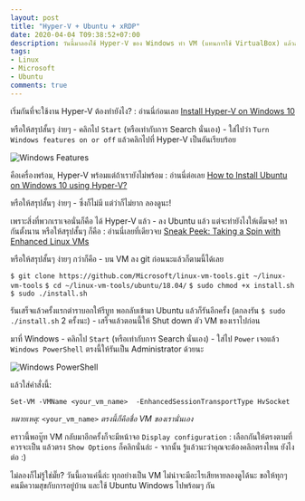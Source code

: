 ```yaml
---
layout: post
title: "Hyper-V + Ubuntu + xRDP"
date: 2020-04-04 T09:38:52+07:00
description: วันนี้มาลองใช้ Hyper-V ของ Windows ทำ VM (แทนการใช้ VirtualBox) แล้วลง Ubuntu - ทุกอย่างเรียบร้อยแต่ทำไมหน้าจอมาไม่เต็ม?
tags:
- Linux
- Microsoft
- Ubuntu
comments: true
---
```

เริ่มกันที่จะใช้งาน Hyper-V ต้องทำยังไง? : อ่านนี่ก่อนเลย [Install Hyper-V on Windows 10](https://docs.microsoft.com/en-us/virtualization/hyper-v-on-windows/quick-start/enable-hyper-v)

หรือให้สรุปสั้นๆ ง่ายๆ - คลิกไป `Start` (หรือเท่ากับการ Search นั่นเอง) - ใส่ไปว่า `Turn Windows features on or off` แล้วคลิกไปที่ Hyper-V เป็นอันเรียบร้อย

![Windows Features](https://res.cloudinary.com/sdees-reallife/image/upload/v1585882683/Windows-Features.png)

คือเครื่องพร้อม, Hyper-V พร้อมแต่ถ้าเรายังไม่พร้อม : อ่านนี่ต่อเลย [How to Install Ubuntu on Windows 10 using Hyper-V?](https://geekflare.com/ubuntu-on-windows/)

หรือให้สรุปสั้นๆ ง่ายๆ - ซึ่งก็ไม่มี แต่ว่าก็ไม่ยาก ลองดูนะ!

เพราะสิ่งที่พวกเราเจอนั่นก็คือ ได้ Hyper-V แล้ว - ลง Ubuntu แล้ว แต่จะทำยังไงให้เต็มจอ! หากันตั้งนาน หรือให้สรุปสั้นๆ ก็คือ : อ่านนี่เลยที่เดียวจบ [Sneak Peek: Taking a Spin with Enhanced Linux VMs](https://techcommunity.microsoft.com/t5/virtualization/sneak-peek-taking-a-spin-with-enhanced-linux-vms/ba-p/382415#)

หรือให้สรุปสั้นๆ ง่ายๆ กว่าก็คือ - บน VM ลง git ก่อนนะแล้วก็ตามนี้ได้เลย

`$ git clone https://github.com/Microsoft/linux-vm-tools.git ~/linux-vm-tools`
`$ cd ~/linux-vm-tools/ubuntu/18.04/`
`$ sudo chmod +x install.sh`
`$ sudo ./install.sh`

รันเสร็จแล้วครั้งแรกตำราบอกให้รีบูท พอกลับเข้ามา Ubuntu แล้วก็รันอีกครั้ง (ตกลงรัน `$ sudo ./install.sh` 2 ครั้งนะ) - เสร็จแล้วตอนนี้ให้ Shut down ตัว VM ของเราไปก่อน

มาที่ Windows - คลิกไป `Start` (หรือเท่ากับการ Search นั่นเอง) - ใส่ไป `Power` เจอแล้ว `Windows PowerShell` ตรงนี้ให้รันเป็น Administrator ด้วยนะ

![Windows PowerShell](https://res.cloudinary.com/sdees-reallife/image/upload/v1585884305/Windows-PowerShell.png)

แล้วใส่คำสั่งนี้:

`Set-VM -VMName <your_vm_name>  -EnhancedSessionTransportType HvSocket`

*หมายเหตุ:* `<your_vm_name>` *ตรงนี้ก็คือชื่อ VM ของเรานั่นเอง*

คราวนี้พอบู๊ท VM กลับมาอีกครั้งก็จะมีหน้าจอ `Display configuration` : เลือกกันให้ตรงตามที่ควรจะเป็น แล้วตรง `Show Options` ก็คลิกนั่นล่ะ - จากนั้น รู้แล้วนะว่าคุณจะต้องคลิกตรงไหน ยังไงต่อ :)

ไม่ลองก็ไม่รู้ใช่มั๊ย? วันนี้เอาแค่นี้ล่ะ ทุกอย่างเป็น VM ไม่น่าจะมีอะไรเสียหายลองดูได้นะ ขอให้ทุกๆ คนมีความสุขกับการอยู่บ้าน และใช้ Ubuntu <i class="fa fa-heart" style="color:#CD5C5C"></i> Windows ไปพร้อมๆ กัน
